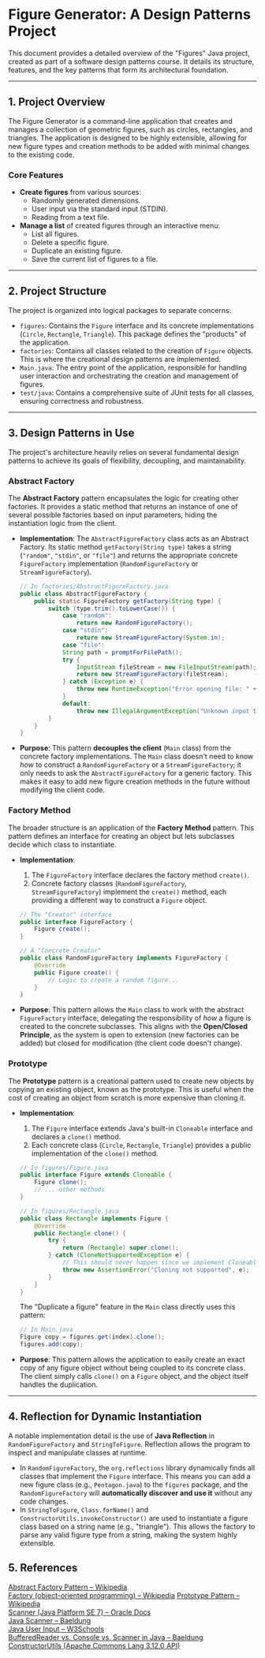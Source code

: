 # Figure Generator: A Design Patterns Project

This document provides a detailed overview of the "Figures" Java project, created as part of a software design patterns course. It details its structure, features, and the key patterns that form its architectural foundation.

---

## 1. Project Overview

The Figure Generator is a command-line application that creates and manages a collection of geometric figures, such as circles, rectangles, and triangles. The application is designed to be highly extensible, allowing for new figure types and creation methods to be added with minimal changes to the existing code.

### Core Features
* **Create figures** from various sources:
    * Randomly generated dimensions.
    * User input via the standard input (STDIN).
    * Reading from a text file.
* **Manage a list** of created figures through an interactive menu:
    * List all figures.
    * Delete a specific figure.
    * Duplicate an existing figure.
    * Save the current list of figures to a file.

---

## 2. Project Structure

The project is organized into logical packages to separate concerns:

* `figures`: Contains the `Figure` interface and its concrete implementations (`Circle`, `Rectangle`, `Triangle`). This package defines the "products" of the application.
* `factories`: Contains all classes related to the creation of `Figure` objects. This is where the creational design patterns are implemented.
* `Main.java`: The entry point of the application, responsible for handling user interaction and orchestrating the creation and management of figures.
* `test/java`: Contains a comprehensive suite of JUnit tests for all classes, ensuring correctness and robustness.



---

## 3. Design Patterns in Use

The project's architecture heavily relies on several fundamental design patterns to achieve its goals of flexibility, decoupling, and maintainability.

### Abstract Factory

The **Abstract Factory** pattern encapsulates the logic for creating other factories. It provides a static method that returns an instance of one of several possible factories based on input parameters, hiding the instantiation logic from the client.

* **Implementation**: The `AbstractFigureFactory` class acts as an Abstract Factory. Its static method `getFactory(String type)` takes a string (`"random"`, `"stdin"`, or `"file"`) and returns the appropriate concrete `FigureFactory` implementation (`RandomFigureFactory` or `StreamFigureFactory`).

    ```java
    // In factories/AbstractFigureFactory.java
    public class AbstractFigureFactory {
        public static FigureFactory getFactory(String type) {
            switch (type.trim().toLowerCase()) {
                case "random":
                    return new RandomFigureFactory();
                case "stdin":
                    return new StreamFigureFactory(System.in);
                case "file":
                String path = promptForFilePath();
                try {
                    InputStream fileStream = new FileInputStream(path);
                    return new StreamFigureFactory(fileStream);
                } catch (Exception e) {
                    throw new RuntimeException("Error opening file: " + path, e);
                }
                default:
                    throw new IllegalArgumentException("Unknown input type: " + type);
            }
        }
    }
    ```

* **Purpose**: This pattern **decouples the client** (`Main` class) from the concrete factory implementations. The `Main` class doesn't need to know *how* to construct a `RandomFigureFactory` or a `StreamFigureFactory`; it only needs to ask the `AbstractFigureFactory` for a generic factory. This makes it easy to add new figure creation methods in the future without modifying the client code.

### Factory Method

The broader structure is an application of the **Factory Method** pattern. This pattern defines an interface for creating an object but lets subclasses decide which class to instantiate.

* **Implementation**:
    1.  The `FigureFactory` interface declares the factory method `create()`.
    2.  Concrete factory classes (`RandomFigureFactory`, `StreamFigureFactory`) implement the `create()` method, each providing a different way to construct a `Figure` object.

    ```java
    // The "Creator" interface
    public interface FigureFactory {
        Figure create();
    }

    // A "Concrete Creator"
    public class RandomFigureFactory implements FigureFactory {
        @Override
        public Figure create() {
            // Logic to create a random figure...
        }
    }
    ```

* **Purpose**: This pattern allows the `Main` class to work with the abstract `FigureFactory` interface, delegating the responsibility of *how* a figure is created to the concrete subclasses. This aligns with the **Open/Closed Principle**, as the system is open to extension (new factories can be added) but closed for modification (the client code doesn't change).

### Prototype

The **Prototype** pattern is a creational pattern used to create new objects by copying an existing object, known as the prototype. This is useful when the cost of creating an object from scratch is more expensive than cloning it.

* **Implementation**:
    1.  The `Figure` interface extends Java's built-in `Cloneable` interface and declares a `clone()` method.
    2.  Each concrete class (`Circle`, `Rectangle`, `Triangle`) provides a public implementation of the `clone()` method.

    ```java
    // In figures/Figure.java
    public interface Figure extends Cloneable {
        Figure clone();
        // ... other methods
    }

    // In figures/Rectangle.java
    public class Rectangle implements Figure {
        @Override
        public Rectangle clone() {
            try {
                return (Rectangle) super.clone();
            } catch (CloneNotSupportedException e) {
                // This should never happen since we implement Cloneable
                throw new AssertionError("Cloning not supported", e);
            }
        }
    }
    ```
  The "Duplicate a figure" feature in the `Main` class directly uses this pattern:

    ```java
    // In Main.java
    Figure copy = figures.get(index).clone();
    figures.add(copy);
    ```
* **Purpose**: This pattern allows the application to easily create an exact copy of any figure object without being coupled to its concrete class. The client simply calls `clone()` on a `Figure` object, and the object itself handles the duplication.

---

## 4. Reflection for Dynamic Instantiation

A notable implementation detail is the use of **Java Reflection** in `RandomFigureFactory` and `StringToFigure`. Reflection allows the program to inspect and manipulate classes at runtime.

* In `RandomFigureFactory`, the `org.reflections` library dynamically finds all classes that implement the `Figure` interface. This means you can add a new figure class (e.g., `Pentagon.java`) to the `figures` package, and the `RandomFigureFactory` will **automatically discover and use it** without any code changes.
* In `StringToFigure`, `Class.forName()` and `ConstructorUtils.invokeConstructor()` are used to instantiate a figure class based on a string name (e.g., "triangle"). This allows the factory to parse any valid figure type from a string, making the system highly extensible.

## 5. References

[Abstract Factory Pattern – Wikipedia](https://en.wikipedia.org/wiki/Abstract_factory_pattern)  
[Factory (object-oriented programming) – Wikipedia](https://en.wikipedia.org/wiki/Factory_(object-oriented_programming))  
[Prototype Pattern – Wikipedia](https://en.wikipedia.org/wiki/Prototype_pattern)  
[Scanner (Java Platform SE 7) – Oracle Docs](https://docs.oracle.com/javase/7/docs/api/java/util/Scanner.html)  
[Java Scanner – Baeldung](https://www.baeldung.com/java-scanner)  
[Java User Input – W3Schools](https://www.w3schools.com/java/java_user_input.asp)  
[BufferedReader vs. Console vs. Scanner in Java – Baeldung](https://www.baeldung.com/bufferedreader-vs-console-vs-scanner-in-java)  
[ConstructorUtils (Apache Commons Lang 3.12.0 API)](https://commons.apache.org/proper/commons-lang/apidocs/org/apache/commons/lang3/reflect/ConstructorUtils.html)